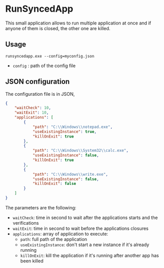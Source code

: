 # RunSyncedApp

This small application allows to run multiple application at once and if anyone of them is closed, the other one are killed.

## Usage

```shell
runsyncedapp.exe --config=myconfig.json
```

- `config` : path of the config file


## JSON configuration

The configuration file is in JSON, 

```json
{
    "waitCheck": 10,
    "waitExit": 10,
    "applications": [
        {
            "path": "C:\\Windows\\notepad.exe",
            "useExistingInstance": true,
            "killOnExit": true
        },
        {
            "path": "C:\\Windows\\System32\\calc.exe",
            "useExistingInstance": false,
            "killOnExit": true
        },
        {
            "path": "C:\\Windows\\write.exe",
            "useExistingInstance": false,
            "killOnExit": false
        }
    ]
}
```

The parameters are the following:

- `waitCheck`: time in second to wait after the applications starts and the verifications
- `waitExit`: time in second to wait before the applications closures
- `applications`: array of application to execute:
    - `path`: full path of the application
    - `useExistingInstance`: don't start a new instance if it's already running
    - `killOnExit`: kill the application if it's running after another app has been killed

